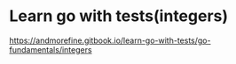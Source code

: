 Learn go with tests(integers)
=============================
https://andmorefine.gitbook.io/learn-go-with-tests/go-fundamentals/integers